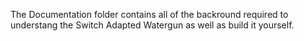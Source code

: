 The Documentation folder contains all of the backround required to understang the Switch Adapted Watergun as well as build it yourself.
